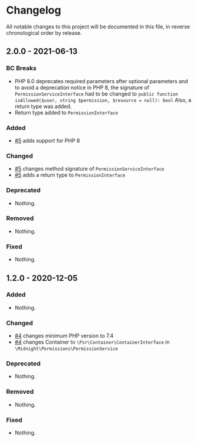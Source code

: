 # Changelog

All notable changes to this project will be documented in this file, in reverse chronological order by release.

## 2.0.0 - 2021-06-13

### BC Breaks

- PHP 8.0 deprecates required parameters after optional parameters and to avoid a deprecation notice in PHP 8, the
  signature of `PermissionServiceInterface` had to be changed to
  `public function isAllowed($user, string $permission, $resource = null): bool`
  Also, a return type was added.
- Return type added to `PermissionInterface`

### Added

- [#5](https://github.com/MidnightDesign/midnight-permissions/pull/5) adds support for PHP 8

### Changed

- [#5](https://github.com/MidnightDesign/midnight-permissions/pull/5) changes method signature
  of `PermissionServiceInterface`
- [#5](https://github.com/MidnightDesign/midnight-permissions/pull/5) adds a return type to `PermissionInterface`

### Deprecated

- Nothing.

### Removed

- Nothing.

### Fixed

- Nothing.

## 1.2.0 - 2020-12-05

### Added

- Nothing.

### Changed

- [#4](https://github.com/MidnightDesign/midnight-permissions/pull/4) changes minimum PHP version to 7.4
- [#4](https://github.com/MidnightDesign/midnight-permissions/pull/4) changes Container to
  `\Psr\Container\ContainerInterface` in `\Midnight\Permissions\PermissionService`

### Deprecated

- Nothing.

### Removed

- Nothing.

### Fixed

- Nothing.
